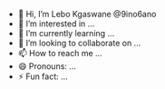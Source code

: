 - 👋 Hi, I’m Lebo Kgaswane @9ino6ano
- 👀 I’m interested in ...
- 🌱 I’m currently learning ...
- 💞️ I’m looking to collaborate on ...
- 📫 How to reach me ...
- 😄 Pronouns: ...
- ⚡ Fun fact: ...

<!---
9ino6ano/9ino6ano is a ✨ special ✨ repository because its `README.md` (this file) appears on your GitHub profile.
You can click the Preview link to take a look at your changes.
--->
